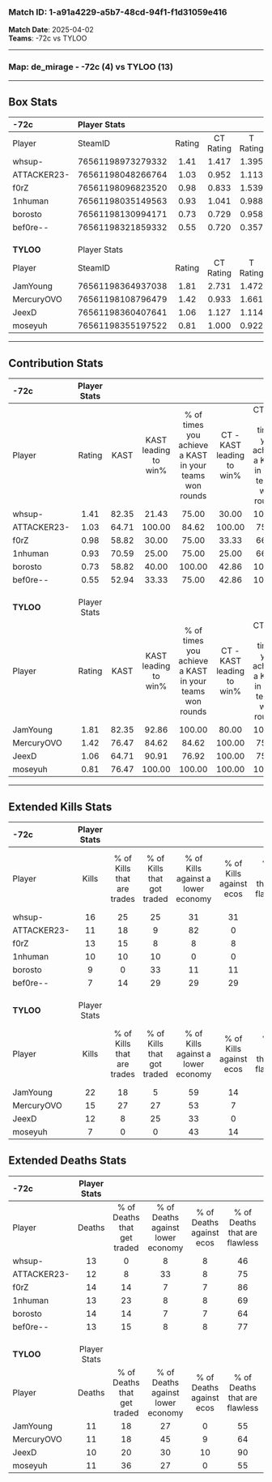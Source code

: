 ### Match ID: 1-a91a4229-a5b7-48cd-94f1-f1d31059e416  
**Match Date**: 2025-04-02  
**Teams**: -72c vs TYLOO  

---  

### **Map**: de_mirage - -72c (4) vs TYLOO (13)  
---  

## Box Stats  

| **-72c**    | Player Stats      |        |           |          |       |       |       |         |        |      |     |
| :- | :- | :-: | :-: | :-: | :-: | :-: | :-: | :-: | :-: | :-: | :-: |
| Player      | SteamID           | Rating | CT Rating | T Rating | KAST  |  ADR  | Kills | Assists | Deaths | K/D  | HS% |
| whsup-      | 76561198973279332 |  1.41  |   1.417   |  1.395   | 82.35 | 101.3 |  16   |    3    |   13   | 1.23 | 37  |
| ATTACKER23- | 76561198048266764 |  1.03  |   0.952   |  1.113   | 64.71 | 88.1  |  11   |    5    |   12   | 0.92 | 54  |
| f0rZ        | 76561198096823520 |  0.98  |   0.833   |  1.539   | 58.82 | 80.2  |  13   |    1    |   14   | 0.93 | 38  |
| 1nhuman     | 76561198035149563 |  0.93  |   1.041   |  0.988   | 70.59 | 68.2  |  10   |    6    |   13   | 0.77 | 90  |
| borosto     | 76561198130994171 |  0.73  |   0.729   |  0.958   | 58.82 | 66.0  |   9   |    2    |   14   | 0.64 | 88  |
| bef0re--    | 76561198321859332 |  0.55  |   0.720   |  0.357   | 52.94 | 43.5  |   7   |    2    |   13   | 0.54 | 42  |
|             |                   |        |           |          |       |       |       |         |        |      |     |
|             |                   |        |           |          |       |       |       |         |        |      |     |
|             |                   |        |           |          |       |       |       |         |        |      |     |
| **TYLOO**   | Player Stats      |        |           |          |       |       |       |         |        |      |     |
| Player      | SteamID           | Rating | CT Rating | T Rating | KAST  |  ADR  | Kills | Assists | Deaths | K/D  | HS% |
| JamYoung    | 76561198364937038 |  1.81  |   2.731   |  1.472   | 82.35 | 109.7 |  22   |    4    |   11   | 2.00 | 45  |
| MercuryOVO  | 76561198108796479 |  1.42  |   0.933   |  1.661   | 76.47 | 99.8  |  15   |   10    |   11   | 1.36 | 46  |
| JeexD       | 76561198360407641 |  1.06  |   1.127   |  1.114   | 64.71 | 66.6  |  12   |    2    |   10   | 1.20 | 50  |
| moseyuh     | 76561198355197522 |  0.81  |   1.000   |  0.922   | 76.47 | 45.7  |   7   |    6    |   11   | 0.64 | 85  |
---  

## Contribution Stats  

| **-72c**    | Player Stats |       |                      |                                                        |                           |                                                             |                          |                                                            |
| :- | :-: | :-: | :-: | :-: | :-: | :-: | :-: | :-: |
| Player      |    Rating    | KAST  | KAST leading to win% | % of times you achieve a KAST in your teams won rounds | CT - KAST leading to win% | CT - % of times you achieve a KAST in your teams won rounds | T - KAST leading to win% | T - % of times you achieve a KAST in your teams won rounds |
| whsup-      |     1.41     | 82.35 |        21.43         |                         75.00                          |           30.00           |                           100.00                            |           0.00           |                            0.00                            |
| ATTACKER23- |     1.03     | 64.71 |        100.00        |                         84.62                          |          100.00           |                            75.00                            |          100.00          |                           88.89                            |
| f0rZ        |     0.98     | 58.82 |        30.00         |                         75.00                          |           33.33           |                            66.67                            |          25.00           |                           100.00                           |
| 1nhuman     |     0.93     | 70.59 |        25.00         |                         75.00                          |           25.00           |                            66.67                            |          25.00           |                           100.00                           |
| borosto     |     0.73     | 58.82 |        40.00         |                         100.00                         |           42.86           |                           100.00                            |          33.33           |                           100.00                           |
| bef0re--    |     0.55     | 52.94 |        33.33         |                         75.00                          |           42.86           |                           100.00                            |           0.00           |                            0.00                            |
|             |              |       |                      |                                                        |                           |                                                             |                          |                                                            |
|             |              |       |                      |                                                        |                           |                                                             |                          |                                                            |
|             |              |       |                      |                                                        |                           |                                                             |                          |                                                            |
| **TYLOO**   | Player Stats |       |                      |                                                        |                           |                                                             |                          |                                                            |
| Player      |    Rating    | KAST  | KAST leading to win% | % of times you achieve a KAST in your teams won rounds | CT - KAST leading to win% | CT - % of times you achieve a KAST in your teams won rounds | T - KAST leading to win% | T - % of times you achieve a KAST in your teams won rounds |
| JamYoung    |     1.81     | 82.35 |        92.86         |                         100.00                         |           80.00           |                           100.00                            |          100.00          |                           100.00                           |
| MercuryOVO  |     1.42     | 76.47 |        84.62         |                         84.62                          |          100.00           |                            75.00                            |          80.00           |                           88.89                            |
| JeexD       |     1.06     | 64.71 |        90.91         |                         76.92                          |          100.00           |                            75.00                            |          87.50           |                           77.78                            |
| moseyuh     |     0.81     | 76.47 |        100.00        |                         100.00                         |          100.00           |                           100.00                            |          100.00          |                           100.00                           |
---  

## Extended Kills Stats  

| **-72c**    | Player Stats |                            |                            |                                    |                         |                              |                                 |                                       |                    |           |
| :- | :-: | :-: | :-: | :-: | :-: | :-: | :-: | :-: | :-: | :-: |
| Player      |    Kills     | % of Kills that are trades | % of Kills that got traded | % of Kills against a lower economy | % of Kills against ecos | % of Kills that are flawless | % of Kills that are close duels | % of Kills that are assisted by flash | Pistol Round Kills | AWP Kills |
| whsup-      |      16      |             25             |             25             |                 31                 |           31            |              50              |                6                |                   0                   |         2          |     0     |
| ATTACKER23- |      11      |             18             |             9              |                 82                 |            0            |              55              |                9                |                   9                   |         0          |     0     |
| f0rZ        |      13      |             15             |             8              |                 8                  |            8            |              54              |                0                |                  15                   |         6          |     1     |
| 1nhuman     |      10      |             10             |             10             |                 0                  |            0            |              90              |                0                |                   0                   |         0          |     5     |
| borosto     |      9       |             0              |             33             |                 11                 |           11            |              78              |               11                |                  11                   |         0          |     3     |
| bef0re--    |      7       |             14             |             29             |                 29                 |           29            |              57              |               14                |                  14                   |         0          |     1     |
|             |              |                            |                            |                                    |                         |                              |                                 |                                       |                    |           |
|             |              |                            |                            |                                    |                         |                              |                                 |                                       |                    |           |
|             |              |                            |                            |                                    |                         |                              |                                 |                                       |                    |           |
| **TYLOO**   | Player Stats |                            |                            |                                    |                         |                              |                                 |                                       |                    |           |
| Player      |    Kills     | % of Kills that are trades | % of Kills that got traded | % of Kills against a lower economy | % of Kills against ecos | % of Kills that are flawless | % of Kills that are close duels | % of Kills that are assisted by flash | Pistol Round Kills | AWP Kills |
| JamYoung    |      22      |             18             |             5              |                 59                 |           14            |              64              |                5                |                   0                   |         0          |     2     |
| MercuryOVO  |      15      |             27             |             27             |                 53                 |            7            |              73              |                0                |                   0                   |         0          |     1     |
| JeexD       |      12      |             8              |             25             |                 33                 |            0            |              75              |                0                |                  17                   |         3          |     0     |
| moseyuh     |      7       |             0              |             0              |                 43                 |           14            |              86              |                0                |                  14                   |         0          |     0     |
## Extended Deaths Stats  

| **-72c**    | Player Stats |                             |                                   |                          |                               |                            |                           |               |
| :- | :-: | :-: | :-: | :-: | :-: | :-: | :-: | :-: |
| Player      |    Deaths    | % of Deaths that get traded | % of Deaths against lower economy | % of Deaths against ecos | % of Deaths that are flawless | % of Deaths that are close | % of Deaths while blinded | Deaths to AWP |
| whsup-      |      13      |              0              |                 8                 |            8             |              46               |             8              |             0             |       0       |
| ATTACKER23- |      12      |              8              |                33                 |            8             |              75               |             8              |             0             |       2       |
| f0rZ        |      14      |             14              |                 7                 |            7             |              86               |             7              |            14             |       0       |
| 1nhuman     |      13      |             23              |                 8                 |            8             |              69               |             0              |             8             |       1       |
| borosto     |      14      |             14              |                 7                 |            7             |              64               |             0              |             7             |       0       |
| bef0re--    |      13      |             15              |                 8                 |            8             |              77               |             0              |             0             |       2       |
|             |              |                             |                                   |                          |                               |                            |                           |               |
|             |              |                             |                                   |                          |                               |                            |                           |               |
|             |              |                             |                                   |                          |                               |                            |                           |               |
| **TYLOO**   | Player Stats |                             |                                   |                          |                               |                            |                           |               |
| Player      |    Deaths    | % of Deaths that get traded | % of Deaths against lower economy | % of Deaths against ecos | % of Deaths that are flawless | % of Deaths that are close | % of Deaths while blinded | Deaths to AWP |
| JamYoung    |      11      |             18              |                27                 |            0             |              55               |             0              |            18             |       1       |
| MercuryOVO  |      11      |             18              |                45                 |            9             |              64               |             9              |             9             |       2       |
| JeexD       |      10      |             20              |                30                 |            10            |              90               |             0              |             0             |       1       |
| moseyuh     |      11      |             36              |                27                 |            0             |              55               |             9              |             9             |       2       |
